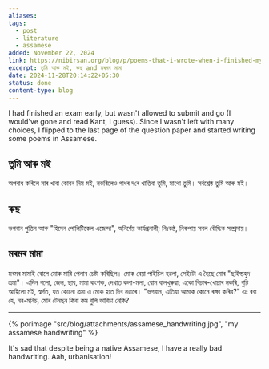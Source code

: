 ```yaml
---
aliases: 
tags:
  - post
  - literature
  - assamese
added: November 22, 2024
link: https://nibirsan.org/blog/p/poems-that-i-wrote-when-i-finished-my-exam-early
excerpt: তুমি আৰু মই, ৰুছ and ম​ৰমৰ মামা
date: 2024-11-28T20:14:22+05:30
status: done
content-type: blog
---
```

I had finished an exam early, but wasn't allowed to submit and go (I would've gone and read Kant, I guess). Since I wasn't left with many choices, I flipped to the last page of the question paper and started writing some poems in Assamese.

## তুমি আৰু মই
অপৰাধ ক​ৰিলে মাৰ খাবা
কোবন দিম মই,
নক​ৰিলেও গাধ​ৰ দ​ৰে খাতিবা
তুমি, মাথো তুমি।
সৰ্বশ্ৰেষ্ঠ তুমি আৰু মই।

## ৰুছ
ভগবান পুতিন
আৰু "হিদেন পোলিটিকেল এজেন্দা",
অনিৰ্ণেয় কাৰ্যপ্ৰনালী;
নিঃকন্ঠ, নিৰুপায়
সবল বৌদ্ধিক সম্প্ৰদায়।

## ম​ৰমৰ মামা
ম​ৰমৰ মামাই বোলে মোক
মাৰি পেলাব চেষ্টা ক​ৰিছিল।
মোক বেয়া পাইচিল হৱলা,
সেইটো এ হৈছে মোৰ "ছাইল্ডহুদ ত্ৰমা"।
এদিন গলো, জেল,
ছাব​,
মামা কংশক, 
দেখাত কলা-মলা, বোম বালখুৰুৱা;
একো বিচাৰ-খোচাৰ নক​ৰি,
গুচি আহিলো মই,
স্ৱৰ্গত, যত কোনো ত্ৰমা এ মোক হাত দিব ন​ৱাৰে।
"ভগবান, এতিয়া আমাক কোনে ৰক্ষা কৰিব​?"
এঃ ৰবা হে, ন​ৰ-মনিচ,
মোৰ টেনছন কিবা কম বুলি ভাবিচা নেকি?

---

{% porimage "src/blog/attachments/assamese_handwriting.jpg", "my assamese handwriting" %}

It's sad that despite being a native Assamese, I have a really bad handwriting. Aah, urbanisation!
